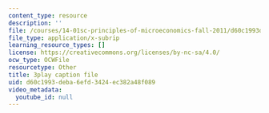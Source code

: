 ```yaml
---
content_type: resource
description: ''
file: /courses/14-01sc-principles-of-microeconomics-fall-2011/d60c1993deba6efd3424ec382a48f089_jDnoR7IF_eY.srt
file_type: application/x-subrip
learning_resource_types: []
license: https://creativecommons.org/licenses/by-nc-sa/4.0/
ocw_type: OCWFile
resourcetype: Other
title: 3play caption file
uid: d60c1993-deba-6efd-3424-ec382a48f089
video_metadata:
  youtube_id: null
---
```

